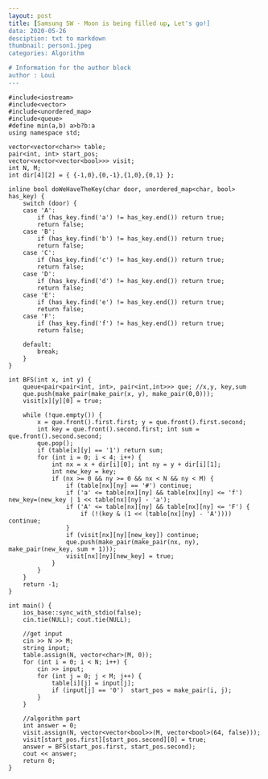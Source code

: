 ```yaml
---
layout: post
title: [Samsung SW - Moon is being filled up, Let's go!]
data: 2020-05-26
desciption: txt to markdown
thumbnail: person1.jpeg
categories: Algorithm

# Information for the author block
author : Loui
---
```


	﻿#include<iostream>
	#include<vector>
	#include<unordered_map>
	#include<queue>
	#define min(a,b) a>b?b:a
	using namespace std;
	
	vector<vector<char>> table;
	pair<int, int> start_pos;
	vector<vector<vector<bool>>> visit;
	int N, M;
	int dir[4][2] = { {-1,0},{0,-1},{1,0},{0,1} };
	
	inline bool doWeHaveTheKey(char door, unordered_map<char, bool> has_key) {
		switch (door) {
		case 'A':
			if (has_key.find('a') != has_key.end()) return true;
			return false;
		case 'B':
			if (has_key.find('b') != has_key.end()) return true;
			return false;
		case 'C':
			if (has_key.find('c') != has_key.end()) return true;
			return false;
		case 'D':
			if (has_key.find('d') != has_key.end()) return true;
			return false;
		case 'E':
			if (has_key.find('e') != has_key.end()) return true;
			return false;
		case 'F':
			if (has_key.find('f') != has_key.end()) return true;
			return false;
	
		default:
			break;
		}
	}
	
	int BFS(int x, int y) {
		queue<pair<pair<int, int>, pair<int,int>>> que; //x,y, key,sum
		que.push(make_pair(make_pair(x, y), make_pair(0,0)));
		visit[x][y][0] = true;
	
		while (!que.empty()) {
			x = que.front().first.first; y = que.front().first.second;
			int key = que.front().second.first; int sum = que.front().second.second;
			que.pop();
			if (table[x][y] == '1') return sum;
			for (int i = 0; i < 4; i++) {
				int nx = x + dir[i][0]; int ny = y + dir[i][1];
				int new_key = key;
				if (nx >= 0 && ny >= 0 && nx < N && ny < M) {
					if (table[nx][ny] == '#') continue;
					if ('a' <= table[nx][ny] && table[nx][ny] <= 'f') new_key=(new_key | 1 << table[nx][ny] - 'a');
					if ('A' <= table[nx][ny] && table[nx][ny] <= 'F') {
						if (!(key & (1 << (table[nx][ny] - 'A')))) continue;
					}
					if (visit[nx][ny][new_key]) continue;
					que.push(make_pair(make_pair(nx, ny), make_pair(new_key, sum + 1)));
					visit[nx][ny][new_key] = true;
				}
			}
		}
		return -1;
	}
	
	int main() {
		ios_base::sync_with_stdio(false);
		cin.tie(NULL); cout.tie(NULL);
	
		//get input
		cin >> N >> M;
		string input;
		table.assign(N, vector<char>(M, 0));
		for (int i = 0; i < N; i++) {
			cin >> input;
			for (int j = 0; j < M; j++) {
				table[i][j] = input[j];
				if (input[j] == '0')  start_pos = make_pair(i, j);
			}
		}
	
		//algorithm part
		int answer = 0;	
		visit.assign(N, vector<vector<bool>>(M, vector<bool>(64, false)));
		visit[start_pos.first][start_pos.second][0] = true;
		answer = BFS(start_pos.first, start_pos.second);
		cout << answer;
		return 0;
	}
	

